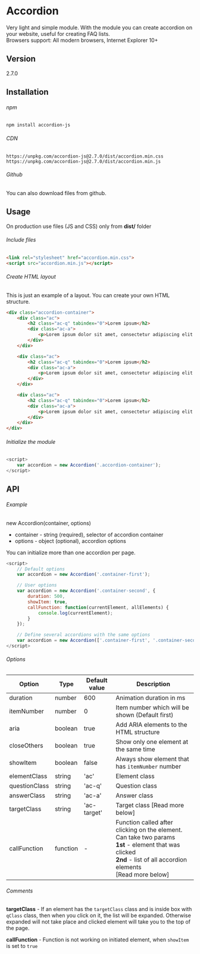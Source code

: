 # Accordion
Very light and simple module. With the module you can create accordion on your website, useful for creating FAQ lists.
<br> Browsers support: All modern browsers, Internet Explorer 10+

## Version
2.7.0

## Installation

###### npm
```
npm install accordion-js
```

###### CDN
```
https://unpkg.com/accordion-js@2.7.0/dist/accordion.min.css
https://unpkg.com/accordion-js@2.7.0/dist/accordion.min.js
```

###### Github
You can also download files from github.

## Usage
On production use files (JS and CSS) only from **dist/** folder

###### Include files
```html
<link rel="stylesheet" href="accordion.min.css"> 
<script src="accordion.min.js"></script>  
```

###### Create HTML layout
This is just an example of a layout. You can create your own HTML structure.
```html
<div class="accordion-container">
    <div class="ac">
        <h2 class="ac-q" tabindex="0">Lorem ipsum</h2>
        <div class="ac-a">
            <p>Lorem ipsum dolor sit amet, consectetur adipiscing elit. Nam quis lacinia nibh.</p>
        </div>
    </div>

    <div class="ac">
        <h2 class="ac-q" tabindex="0">Lorem ipsum</h2>
        <div class="ac-a">
            <p>Lorem ipsum dolor sit amet, consectetur adipiscing elit. Nam quis lacinia nibh.</p>
        </div>
    </div>

    <div class="ac">
        <h2 class="ac-q" tabindex="0">Lorem ipsum</h2>
        <div class="ac-a">
            <p>Lorem ipsum dolor sit amet, consectetur adipiscing elit. Nam quis lacinia nibh.</p>
        </div>
    </div>
</div>  
```

###### Initialize the module
```javascript
<script>
    var accordion = new Accordion('.accordion-container');  
</script>
```

## API

###### Example
new Accordion(container, options)

* container - string (required), selector of accordion container 
* options - object (optional), accordion options

You can initialize more than one accordion per page.
```javascript
<script>
    // Default options
    var accordion = new Accordion('.container-first');  

    // User options
    var accordion = new Accordion('.container-second', {
        duration: 500,
        showItem: true,
        callFunction: function(currentElement, allElements) {
            console.log(currentElement);
        }
    }); 

    // Define several accordions with the same options
    var accordion = new Accordion(['.container-first', '.container-second']); 
</script>
```

###### Options

| Option  | Type | Default value | Description |
| ----- | ----- | ----- | ----- |
| duration | number | 600 | Animation duration in ms |
| itemNumber | number | 0 | Item number which will be shown (Default first) |
| aria | boolean | true | Add ARIA elements to the HTML structure |
| closeOthers | boolean | true | Show only one element at the same time |
| showItem | boolean | false | Always show element that has `itemNumber` number |
| elementClass | string | 'ac' | Element class |
| questionClass | string | 'ac-q' | Question class |
| answerClass | string | 'ac-a' | Answer class |
| targetClass | string | 'ac-target' | Target class [Read more below] |
| callFunction | function | - | Function called after clicking on the element. Can take two params <br> **1st** - element that was clicked <br> **2nd** - list of all accordion elements <br> [Read more below]|

###### Comments

**targetClass** - If an element has the `targetClass` class and is inside box with `qClass` class, then when you click on it, the list will be expanded. Otherwise expanded will not take place and clicked element will take you to the top of the page.

**callFunction** - Function is not working on initiated element, when `showItem` is set to `true`